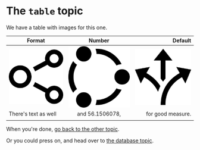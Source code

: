 # The `table` topic

We have a table with images for this one.

| Format | Number | Default |
| ------------ | :-----------: | -----------: |
| ![An icon](_images/network-2.png)      | ![A different icon](_images/network-5.png)      | ![A third icon](_images/network-7.png)         |
|There's text as well | and 56.1506078, | for good measure. |
|||

When you're done, [go back to the other topic](test-topic-1.md).

Or you could press on, and head over to [the database topic](test-topic-3-database.md).
